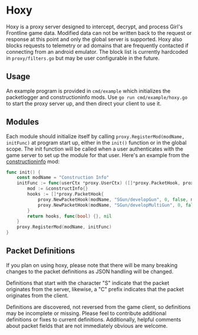 # Hoxy

Hoxy is a proxy server designed to intercept, decrypt, and process Girl's Frontline game data.
Modified data can not be written back to the request or response at this point and only the global server is supported.
Hoxy also blocks requests to telemetry or ad domains that are frequently contacted if connecting from an android emulator. The block list is currently hardcoded in `proxy/filters.go` but may be user configurable in the future.

## Usage

An example program is provided in `cmd/example` which initializes the packetlogger and constructioninfo mods.
Use `go run cmd/example/hoxy.go` to start the proxy server up, and then direct your client to use it.

## Modules

Each module should initialize itself by calling `proxy.RegisterMod(modName, initFunc)` at program start up, either in the `init()` function or in the global scope.
The init function will be called when a user authenticates with the game server to set up the module for that user.
Here's an example from the [constructioninfo](https://github.com/kyoukaya/hoxy/blob/master/mods/constructioninfo/constructinfo.go) mod:

```go
func init() {
	const modName = "Construction Info"
	initFunc := func(userCtx *proxy.UserCtx) ([]*proxy.PacketHook, proxy.ShutdownCb, error) {
		mod := &constructInfo{}
		hooks := []*proxy.PacketHook{
			proxy.NewPacketHook(modName, "SGun/developGun", 0, false, mod.handleSingle),
			proxy.NewPacketHook(modName, "SGun/developMultiGun", 0, false, mod.handleMulti),
		}
		return hooks, func(bool) {}, nil
	}
	proxy.RegisterMod(modName, initFunc)
}
```

## Packet Definitions

If you plan on using hoxy, please note that there will be many breaking changes to the packet definitions as JSON handling will be changed.

Definitions that start with the character "S" indicate that the packet originates from the server,
likewise, a "C" prefix indicates that the packet originates from the client.

Definitions are discovered, not reversed from the game client, so definitions may be incomplete or missing. Please feel to contribute additional definitions or fixes to current definitions.
Additionally, helpful comments about packet fields that are not immediately obvious are welcome.
